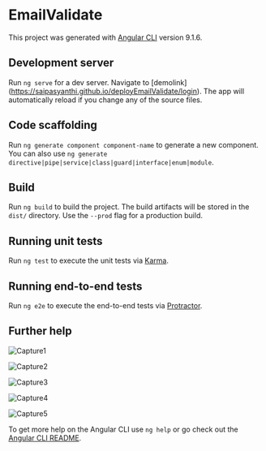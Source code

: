 # EmailValidate

This project was generated with [Angular CLI](https://github.com/angular/angular-cli) version 9.1.6.

## Development server

Run `ng serve` for a dev server. Navigate to [demolink] (https://saipasyanthi.github.io/deployEmailValidate/login). The app will automatically reload if you change any of the source files.

## Code scaffolding

Run `ng generate component component-name` to generate a new component. You can also use `ng generate directive|pipe|service|class|guard|interface|enum|module`.

## Build

Run `ng build` to build the project. The build artifacts will be stored in the `dist/` directory. Use the `--prod` flag for a production build.

## Running unit tests

Run `ng test` to execute the unit tests via [Karma](https://karma-runner.github.io).

## Running end-to-end tests

Run `ng e2e` to execute the end-to-end tests via [Protractor](http://www.protractortest.org/).

## Further help


![Capture1](https://user-images.githubusercontent.com/65824142/83582346-46415280-a50f-11ea-88f6-f98a36db375d.PNG)

![Capture2](https://user-images.githubusercontent.com/65824142/83582352-493c4300-a50f-11ea-9d66-f5cf1f27fb07.PNG)

![Capture3](https://user-images.githubusercontent.com/65824142/83582370-50fbe780-a50f-11ea-894e-dcc1aeddbd5a.PNG)

![Capture4](https://user-images.githubusercontent.com/65824142/83582376-548f6e80-a50f-11ea-9dc6-d48abac43b57.PNG)

![Capture5](https://user-images.githubusercontent.com/65824142/83582387-578a5f00-a50f-11ea-9488-01db4593dccb.PNG)





To get more help on the Angular CLI use `ng help` or go check out the [Angular CLI README](https://github.com/angular/angular-cli/blob/master/README.md).
